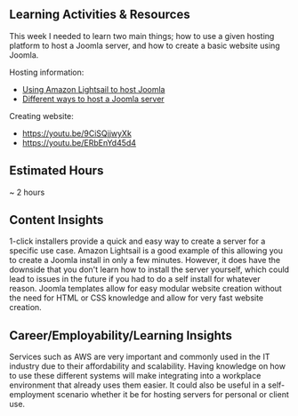## Learning Activities & Resources
This week I needed to learn two main things; how to use a given hosting platform to host a Joomla server, and how to create a basic website using Joomla.

Hosting information:
- [Using Amazon Lightsail to host Joomla](https://lightsail.aws.amazon.com/ls/docs/en_us/articles/amazon-lightsail-quick-start-guide-joomla)
- [Different ways to host a Joomla server](https://youtu.be/xF8MCvSTJLI)

Creating website:
- https://youtu.be/9CiSQjjwyXk
- https://youtu.be/ERbEnYd45d4

## Estimated Hours
~ 2 hours

## Content Insights
1-click installers provide a quick and easy way to create a server for a specific use case. Amazon Lightsail is a good example of this allowing you to create a Joomla install in only a few minutes. However, it does have the downside that you don't learn how to install the server yourself, which could lead to issues in the future if you had to do a self install for whatever reason.
Joomla templates allow for easy modular website creation without the need for HTML or CSS knowledge and allow for very fast website creation.

## Career/Employability/Learning Insights
Services such as AWS are very important and commonly used in the IT industry due to their affordability and scalability.  Having knowledge on how to use these different systems will make integrating into a workplace environment that already uses them easier. It could also be useful in a self-employment scenario whether it be for hosting servers for personal or client use. 
